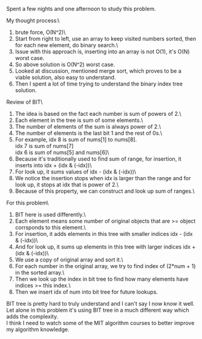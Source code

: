 Spent a few nights and one afternoon to study this problem.

My thought process:\
1. brute force, O(N^2)\
2. Start from right to left, use an array to keep visited numbers sorted, then for each new element, do binary search.\
3. Issue with this approach is, inserting into an array is not O(1), it's O(N) worst case.
4. So above solution is O(N^2) worst case.
5. Looked at discussion, mentioned merge sort, which proves to be a viable solution, also easy to understand.
6. Then I spent a lot of time trying to understand the binary index tree solution.

Review of BIT\
1. The idea is based on the fact each number is sum of powers of 2.\
2. Each element in the tree is sum of some elements.\
3. The number of elements of the sum is always power of 2.\
4. The number of elements is the last bit 1 and the rest of 0s.\
5. For example, idx 8 is sum of nums[1] to nums[8].\
   idx 7 is sum of nums[7]\
   idx 6 is sum of nums[5] and nums[6]\
6. Because it's traditionally used to find sum of range, for insertion, it inserts into idx + (idx & (-idx))\
7. For look up, it sums values of idx - (idx & (-idx))\
8. We notice the insertion stops when idx is larger than the range and for look up, it stops at idx that is power of 2.\
9. Because of this property, we can construct and look up sum of ranges.\

For this problem\
1. BIT here is used differently.\
2. Each element means some number of original objects that are >= object corrsponds to this element.\
3. For insertion, it adds elements in this tree with smaller indices idx - (idx & (-idx))\
4. And for look up, it sums up elements in this tree with larger indices idx + (idx & (-idx))\
5. We use a copy of original array and sort it.\
6. For each number in the original array, we try to find index of (2*num + 1) in the sorted array.\
7. Then we look up the index in bit tree to find how many elements have indices >= this index.\
8. Then we insert idx of num into bit tree for future lookups.

BIT tree is pretty hard to truly understand and I can't say I now know it well.\
Let alone in this problem it's using BIT tree in a much different way which adds the complexity.\
I think I need to watch some of the MIT algorithm courses to better improve my algorithm knowledge.
